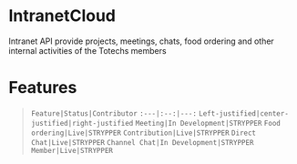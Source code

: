 # IntranetCloud
Intranet API provide projects, meetings, chats, food ordering and other internal activities of the Totechs members
# Features
>`Feature|Status|Contributor`
>`:---|:--:|---:`
>`Left-justified|center-justified|right-justified`
>`Meeting|In Development|STRYPPER`
>`Food ordering|Live|STRYPPER`
>`Contribution|Live|STRYPPER`
>`Direct Chat|Live|STRYPPER`
>`Channel Chat|In Development|STRYPPER`
>`Member|Live|STRYPPER`
